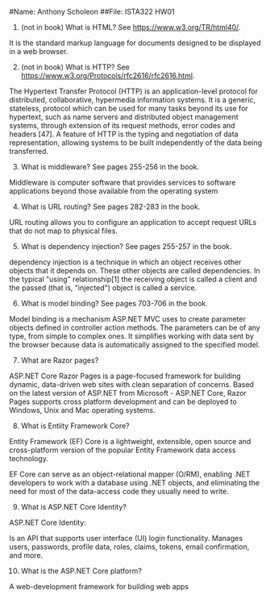 #Name: Anthony Scholeon
##File: ISTA322 HW01

1. (not in book) What is HTML? See https://www.w3.org/TR/html40/.

It is the standard markup language for documents designed to be displayed in a web browser.

2. (not in book) What is HTTP? See https://www.w3.org/Protocols/rfc2616/rfc2616.html.

The Hypertext Transfer Protocol (HTTP) is an application-level protocol for distributed, collaborative, hypermedia information systems. It is a generic, stateless, protocol which can be used for many tasks beyond its use for hypertext, such as name servers and distributed object management systems, through extension of its request methods, error codes and headers [47]. A feature of HTTP is the typing and negotiation of data representation, allowing systems to be built independently of the data being transferred.

3. What is middleware? See pages 255-256 in the book.

Middleware is computer software that provides services to software applications beyond those available from the operating system

4. What is URL routing? See pages 282-283 in the book.

URL routing allows you to configure an application to accept request URLs that do not map to physical files.

5. What is dependency injection? See pages 255-257 in the book.

dependency injection is a technique in which an object receives other objects that it depends on. These other objects are called dependencies. In the typical "using" relationship[1] the receiving object is called a client and the passed (that is, "injected") object is called a service. 

6. What is model binding? See pages 703-706 in the book.

Model binding is a mechanism ASP.NET MVC uses to create parameter objects defined in controller action methods. The parameters can be of any type, from simple to complex ones. It simplifies working with data sent by the browser because data is automatically assigned to the specified model.

7. What are Razor pages?

 ASP.NET Core Razor Pages is a page-focused framework for building dynamic, data-driven web sites with clean separation of concerns. Based on the latest version of ASP.NET from Microsoft - ASP.NET Core, Razor Pages supports cross platform development and can be deployed to Windows, Unix and Mac operating systems.


8. What is Entiity Framework Core?

Entity Framework (EF) Core is a lightweight, extensible, open source and cross-platform version of the popular Entity Framework data access technology.

EF Core can serve as an object-relational mapper (O/RM), enabling .NET developers to work with a database using .NET objects, and eliminating the need for most of the data-access code they usually need to write.

9. What is ASP.NET Core Identity?

ASP.NET Core Identity:

Is an API that supports user interface (UI) login functionality.
Manages users, passwords, profile data, roles, claims, tokens, email confirmation, and more.

10. What is the ASP.NET Core platform?

A web-development framework for building web apps 